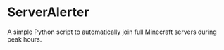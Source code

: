 # ServerAlerter
A simple Python script to automatically join full Minecraft servers during peak hours.

